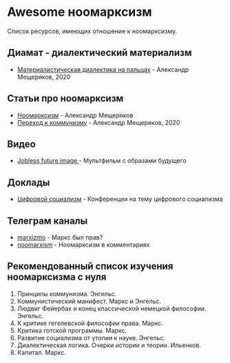 # Awesome ноомарксизм

Список ресурсов, имеющих отношение к ноомарксизму.

## Диамат - диалектический материализм
* [Материалистическая диалектика на пальцах](https://github.com/marxizmo/dialectic/blob/master/dialectic.md) - Александр Мещеряков, 2020

## Статьи про ноомарксизм
* [Ноомарксизм](https://github.com/marxizmo/noomarxism/blob/master/noomarxism.md) - Александр Мещеряков
* [Переход к коммунизму](https://github.com/marxizmo/to_communism/blob/master/to_communism.md) - Александр Мещеряков, 2020

## Видео
* [Jobless future image ](https://youtu.be/SGrmF89KBMM?feature=shared) - Мультфильм с образами будущего

## Доклады
* [Цифровой социализм](https://www.youtube.com/@digitalsocialism) - Конференции на тему цифрового социализма

## Телеграм каналы
* [marxizmo](https://t.me/marxizmo) - Маркс был прав?
* [noomarxism](https://t.me/noomarxism) - Ноомарксизм в комментариях

## Рекомендованный список изучения ноомарксизма с нуля

1. Принципы коммунизма. Энгельс.
2. Коммунистический манифест. Маркс и Энгельс.
3. Людвиг Фейербах и конец классической немецкой философии. Энгельс.
4. К критике гегелевской философии права. Маркс.
5. Критика готской программы. Маркс.
6. Развитие социализма от утопии к науке. Энгельс.
7. Диалектическая логика. Очерки истории и теории. Ильенков.
8. Капитал. Маркс.
